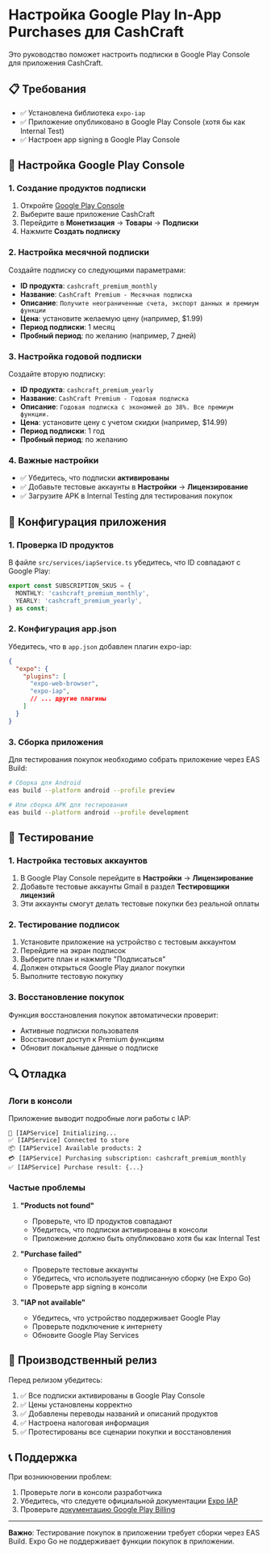 # Настройка Google Play In-App Purchases для CashCraft

Это руководство поможет настроить подписки в Google Play Console для приложения CashCraft.

## 📋 Требования

- ✅ Установлена библиотека `expo-iap`
- ✅ Приложение опубликовано в Google Play Console (хотя бы как Internal Test)
- ✅ Настроен app signing в Google Play Console

## 🔧 Настройка Google Play Console

### 1. Создание продуктов подписки

1. Откройте [Google Play Console](https://play.google.com/console/)
2. Выберите ваше приложение CashCraft
3. Перейдите в **Монетизация** → **Товары** → **Подписки**
4. Нажмите **Создать подписку**

### 2. Настройка месячной подписки

Создайте подписку со следующими параметрами:

- **ID продукта**: `cashcraft_premium_monthly`
- **Название**: `CashCraft Premium - Месячная подписка`
- **Описание**: `Получите неограниченные счета, экспорт данных и премиум функции`
- **Цена**: установите желаемую цену (например, $1.99)
- **Период подписки**: 1 месяц
- **Пробный период**: по желанию (например, 7 дней)

### 3. Настройка годовой подписки

Создайте вторую подписку:

- **ID продукта**: `cashcraft_premium_yearly`
- **Название**: `CashCraft Premium - Годовая подписка`
- **Описание**: `Годовая подписка с экономией до 38%. Все премиум функции.`
- **Цена**: установите цену с учетом скидки (например, $14.99)
- **Период подписки**: 1 год
- **Пробный период**: по желанию

### 4. Важные настройки

- ✅ Убедитесь, что подписки **активированы**
- ✅ Добавьте тестовые аккаунты в **Настройки** → **Лицензирование**
- ✅ Загрузите APK в Internal Testing для тестирования покупок

## 📱 Конфигурация приложения

### 1. Проверка ID продуктов

В файле `src/services/iapService.ts` убедитесь, что ID совпадают с Google Play:

```typescript
export const SUBSCRIPTION_SKUS = {
  MONTHLY: 'cashcraft_premium_monthly',
  YEARLY: 'cashcraft_premium_yearly',
} as const;
```

### 2. Конфигурация app.json

Убедитесь, что в `app.json` добавлен плагин expo-iap:

```json
{
  "expo": {
    "plugins": [
      "expo-web-browser",
      "expo-iap",
      // ... другие плагины
    ]
  }
}
```

### 3. Сборка приложения

Для тестирования покупок необходимо собрать приложение через EAS Build:

```bash
# Сборка для Android
eas build --platform android --profile preview

# Или сборка APK для тестирования
eas build --platform android --profile development
```

## 🧪 Тестирование

### 1. Настройка тестовых аккаунтов

1. В Google Play Console перейдите в **Настройки** → **Лицензирование**
2. Добавьте тестовые аккаунты Gmail в раздел **Тестировщики лицензий**
3. Эти аккаунты смогут делать тестовые покупки без реальной оплаты

### 2. Тестирование подписок

1. Установите приложение на устройство с тестовым аккаунтом
2. Перейдите на экран подписок
3. Выберите план и нажмите "Подписаться"
4. Должен открыться Google Play диалог покупки
5. Выполните тестовую покупку

### 3. Восстановление покупок

Функция восстановления покупок автоматически проверит:
- Активные подписки пользователя
- Восстановит доступ к Premium функциям
- Обновит локальные данные о подписке

## 🔍 Отладка

### Логи в консоли

Приложение выводит подробные логи работы с IAP:

```
🔄 [IAPService] Initializing...
✅ [IAPService] Connected to store
📦 [IAPService] Available products: 2
💳 [IAPService] Purchasing subscription: cashcraft_premium_monthly
✅ [IAPService] Purchase result: {...}
```

### Частые проблемы

1. **"Products not found"**
   - Проверьте, что ID продуктов совпадают
   - Убедитесь, что подписки активированы в консоли
   - Приложение должно быть опубликовано хотя бы как Internal Test

2. **"Purchase failed"**
   - Проверьте тестовые аккаунты
   - Убедитесь, что используете подписанную сборку (не Expo Go)
   - Проверьте app signing в консоли

3. **"IAP not available"**
   - Убедитесь, что устройство поддерживает Google Play
   - Проверьте подключение к интернету
   - Обновите Google Play Services

## 🚀 Производственный релиз

Перед релизом убедитесь:

1. ✅ Все подписки активированы в Google Play Console
2. ✅ Цены установлены корректно
3. ✅ Добавлены переводы названий и описаний продуктов
4. ✅ Настроена налоговая информация
5. ✅ Протестированы все сценарии покупки и восстановления

## 📞 Поддержка

При возникновении проблем:

1. Проверьте логи в консоли разработчика
2. Убедитесь, что следуете официальной документации [Expo IAP](https://docs.expo.dev/versions/latest/sdk/iap/)
3. Проверьте [документацию Google Play Billing](https://developer.android.com/google/play/billing)

---

**Важно**: Тестирование покупок в приложении требует сборки через EAS Build. Expo Go не поддерживает функции покупок в приложении.
